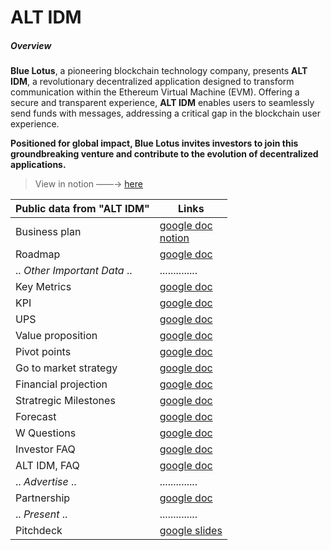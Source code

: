 # ALT IDM
##### Overview
**Blue Lotus**, a pioneering blockchain technology company, presents **ALT IDM**, a revolutionary decentralized application designed to transform communication within the Ethereum Virtual Machine (EVM). Offering a secure and transparent experience, **ALT IDM** enables users to seamlessly send funds with messages, addressing a critical gap in the blockchain user experience.

**Positioned for global impact, Blue Lotus invites investors to join this groundbreaking venture and contribute to the evolution of decentralized applications.**

> View in notion ——→ [here](https://glass-raven-25b.notion.site/BLUE-LOTUS-5b8629cf5ccd40138c8565589fd16a61)

| Public data from "ALT IDM" | Links |
|---|---|
| Business plan | [google doc](https://docs.google.com/document/d/1qz2NzapPSQ9Rbn6ditq80WbBJpFNcR3oOlB1NHtIYDg/edit?usp=sharing) <br /> [notion](https://glass-raven-25b.notion.site/ALT-Business-Plan-b139be24445245778bcd206310f33fc5)|
| Roadmap | [google doc](https://docs.google.com/document/d/1eQ-KOfVS_t064lkFmWl4k_6Dd26DZqyClcA-GjyM6rs/edit?usp=sharing) |
| .. _Other Important Data_ .. | .............. |
| Key Metrics | [google doc](https://docs.google.com/document/d/1LNNQn1RgTACk7uUzgIWjQXUy7B5NpLPS9HVMh5YLAmc/edit?usp=sharing) |
| KPI | [google doc](https://docs.google.com/document/d/16vY1LyKTWk9f4C6aKmVSWyrltUXJAyhXl2awKMgu8-g/edit?usp=sharing) |
| UPS | [google doc](https://docs.google.com/document/d/18AAnbheerdJ8ea_qiyvX771s8wWqjR3o96H_EOQ7_98/edit?usp=sharing) |
| Value proposition | [google doc](https://docs.google.com/document/d/1gUhZHpk8CedhkExDc1UhdIsqiiolK2ifwcgZQS4jmP0/edit?usp=sharing) |
| Pivot points | [google doc](https://docs.google.com/document/d/1ABCj7PvxiVgynhAzAQRCVmqA2xA7QT0KU5in_20UF0M/edit?usp=sharing) |
| Go to market strategy | [google doc](https://docs.google.com/document/d/1i7EaPlAws8Chz_YT-9rjT76OnIq1b8Vic9hh8gheR6I/edit?usp=sharing) |
| Financial projection | [google doc](https://docs.google.com/document/d/16uc2DPb14PorS18xJvLgf-Cg6y8LeG51fejRhlhG3fE/edit?usp=sharing) |
| Stratregic Milestones | [google doc](https://docs.google.com/document/d/1KJyYdWtVRQ8tNEt3agcAABUr0ZSumDDVmuJJZAIzlWA/edit?usp=sharing) |
| Forecast | [google doc](https://docs.google.com/document/d/1FuHQwLpVy9giKPXfbH_7UVLwHRzVK7AFm6Nr1eWIVSg/edit?usp=sharing) |
| W Questions | [google doc](https://docs.google.com/document/d/1f8OjOUW4Br616m0uWKv3MeHccKHkcZPnwIFbPCpFnl8/edit?usp=sharing) |
| Investor FAQ | [google doc](https://docs.google.com/document/d/1KxCF2os8B5bw_qQaVt_B4gQlu-uItInUMVenIWDH_Dc/edit?usp=sharing) |
| ALT IDM, FAQ | [google doc](https://docs.google.com/document/d/1iwGSXc5UYfk0_TW5ApJzVYzJWhprGh5WCT4hBe3tZJg/edit?usp=sharing) |
| .. _Advertise_ .. | .............. |
| Partnership | [google doc](https://docs.google.com/document/d/1dQMsA5jvUKBP04j_w4_D0DvuMUiexSNxnrSD6QOZy5o/edit?usp=sharing) |
| .. _Present_ .. | .............. |
| Pitchdeck | [google slides](https://docs.google.com/presentation/d/1kQ9szugNyrZTz4bQWPEfjPhYHvZhsBnMQGt7G3S3_lc/edit?usp=sharing) |
